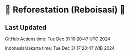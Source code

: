 
# 🌳 Reforestation (Reboisasi) 🌲

## Last Updated

GitHub Actions time: Tue Dec 31 10:20:47 UTC 2024

Indonesia/Jakarta time: Tue Dec 31 17:20:47 WIB 2024
